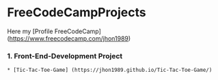 # FreeCodeCampProjects
Here my [Profile FreeCodeCamp] (https://www.freecodecamp.com/jhon1989)

###  1. Front-End-Development Project
    * [Tic-Tac-Toe-Game] (https://jhon1989.github.io/Tic-Tac-Toe-Game/)



